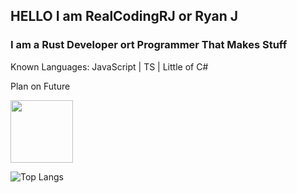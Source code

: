 <h2>HELLO I am RealCodingRJ or Ryan J</h2> 
<h3>I am a Rust Developer ort Programmer That Makes Stuff</h3>
<link href="https://languages.abranhe.com/logos.css" rel="stylesheet">


Known Languages: JavaScript | TS | Little of C#

Plan on Future 

<img src="https://cdn.jsdelivr.net/npm/programming-languages-logos/src/javascript/javascript.png" height="100">
<i class="programming lang-typescript"></i>


![Top Langs](https://github-readme-stats.vercel.app/api/top-langs/?username=realcodingrj&layout=compact)
